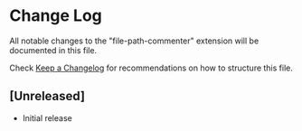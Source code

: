 # Change Log

All notable changes to the "file-path-commenter" extension will be documented in this file.

Check [Keep a Changelog](http://keepachangelog.com/) for recommendations on how to structure this file.

## [Unreleased]

- Initial release